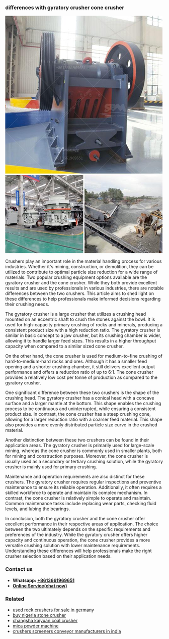 <h3>differences with gyratory crusher cone crusher</h3><img src='1708309456.jpg' alt=''><p>Crushers play an important role in the material handling process for various industries. Whether it's mining, construction, or demolition, they can be utilized to contribute to optimal particle size reduction for a wide range of materials. Two popular crushing equipment options available are the gyratory crusher and the cone crusher. While they both provide excellent results and are used by professionals in various industries, there are notable differences between the two crushers. This article aims to shed light on these differences to help professionals make informed decisions regarding their crushing needs.</p><p>The gyratory crusher is a large crusher that utilizes a crushing head mounted on an eccentric shaft to crush the stones against the bowl. It is used for high-capacity primary crushing of rocks and minerals, producing a consistent product size with a high reduction ratio. The gyratory crusher is similar in basic concept to a jaw crusher, but its crushing chamber is wider, allowing it to handle larger feed sizes. This results in a higher throughput capacity when compared to a similar sized cone crusher.</p><p>On the other hand, the cone crusher is used for medium-to-fine crushing of hard-to-medium-hard rocks and ores. Although it has a smaller feed opening and a shorter crushing chamber, it still delivers excellent output performance and offers a reduction ratio of up to 6:1. The cone crusher provides a relatively low cost per tonne of production as compared to the gyratory crusher.</p><p>One significant difference between these two crushers is the shape of the crushing head. The gyratory crusher has a conical head with a concave surface and a larger mantle at the bottom. This shape enables the crushing process to be continuous and uninterrupted, while ensuring a consistent product size. In contrast, the cone crusher has a steep crushing cone, allowing for a larger reduction ratio with a coarser feed material. This shape also provides a more evenly distributed particle size curve in the crushed material.</p><p>Another distinction between these two crushers can be found in their application areas. The gyratory crusher is primarily used for large-scale mining, whereas the cone crusher is commonly used in smaller plants, both for mining and construction purposes. Moreover, the cone crusher is usually used as a secondary or tertiary crushing solution, while the gyratory crusher is mainly used for primary crushing.</p><p>Maintenance and operation requirements are also distinct for these crushers. The gyratory crusher requires regular inspections and preventive maintenance to ensure its reliable operation. Additionally, it often requires a skilled workforce to operate and maintain its complex mechanism. In contrast, the cone crusher is relatively simple to operate and maintain. Common maintenance tasks include replacing wear parts, checking fluid levels, and lubing the bearings.</p><p>In conclusion, both the gyratory crusher and the cone crusher offer excellent performance in their respective areas of application. The choice between the two ultimately depends on the specific requirements and preferences of the industry. While the gyratory crusher offers higher capacity and continuous operation, the cone crusher provides a more versatile crushing solution with lower maintenance requirements. Understanding these differences will help professionals make the right crusher selection based on their application needs.</p><h3>Contact us</h3><ul><li><strong>Whatsapp:&nbsp;<a href="https://wa.me/8613661969651">+8613661969651</a></strong></li><li><a href="https://swt.shibang-china.com/?git&amp;zhl&amp;differences with gyratory crusher cone crusher"><strong>Online Service(chat now)</strong></a></li></ul><h3>Related</h3><ul><li><a href='used rock crushers for sale in germany.md'>used rock crushers for sale in germany</a></li><li><a href='buy nigeria stone crusher.md'>buy nigeria stone crusher</a></li><li><a href='changsha kaiyuan coal crusher.md'>changsha kaiyuan coal crusher</a></li><li><a href='mica powder machine.md'>mica powder machine</a></li><li><a href='crushers screeners conveyor manufacturers in india.md'>crushers screeners conveyor manufacturers in india</a></li></ul>